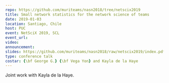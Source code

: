 ```yaml
---
repo: https://github.com/muriteams/nasn2018/tree/netscix2019
title: Small network statistics for the network science of teams
date: 2019-01-03
location: Santiago, Chile
host: PUC
event: NetSciX 2019, SCL
event_url:
video:
announcement:
slides: https://github.com/muriteams/nasn2018/raw/netscix2019/index.pdf
type: conference talk
costar: {\bf George G.} {\bf Vega Yon} and Kayla de la Haye
---
```


Joint work with Kayla de la Haye.
